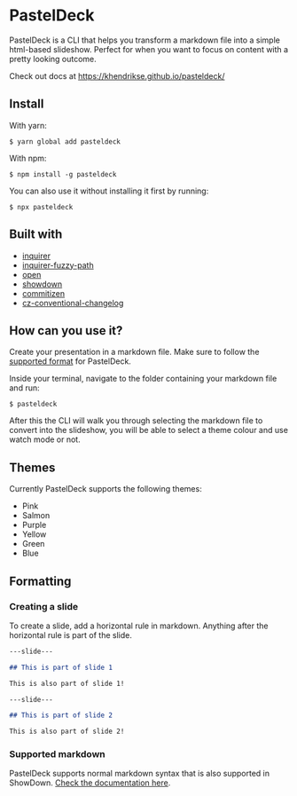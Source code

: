 # PastelDeck

PastelDeck is a CLI that helps you transform a markdown file into a simple html-based slideshow. Perfect for when you want to focus on content with a pretty looking outcome.

Check out docs at https://khendrikse.github.io/pasteldeck/

## Install

With yarn:

```
$ yarn global add pasteldeck
```

With npm:

```
$ npm install -g pasteldeck
```

You can also use it without installing it first by running:

```
$ npx pasteldeck
```

## Built with
* [inquirer](https://github.com/SBoudrias/Inquirer.js#readme)
* [inquirer-fuzzy-path](https://github.com/adelsz/inquirer-fuzzy-path)
* [open](https://github.com/sindresorhus/open#readme)
* [showdown](http://showdownjs.com/)
* [commitizen](https://github.com/commitizen/cz-cli)
* [cz-conventional-changelog](https://github.com/commitizen/cz-conventional-changelog)

## How can you use it?

Create your presentation in a markdown file. Make sure to follow the [supported format](#formatting) for PastelDeck.

Inside your terminal, navigate to the folder containing your markdown file and run:

```
$ pasteldeck
```

After this the CLI will walk you through selecting the markdown file to convert into the slideshow, you will be able to select a theme colour and use watch mode or not.

## Themes

Currently PastelDeck supports the following themes:

- Pink
- Salmon
- Purple
- Yellow
- Green
- Blue

## Formatting

### Creating a slide

To create a slide, add a horizontal rule in markdown. Anything after the horizontal rule is part of the slide.

```md
---slide---

## This is part of slide 1

This is also part of slide 1!

---slide---

## This is part of slide 2

This is also part of slide 2!
```

### Supported markdown

PastelDeck supports normal markdown syntax that is also supported in ShowDown. [Check the documentation here](https://github.com/showdownjs/showdown/wiki/Showdown's-Markdown-syntax).
